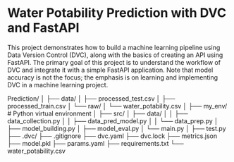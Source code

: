 # Water Potability Prediction with DVC and FastAPI
This project demonstrates how to build a machine learning pipeline using Data Version Control (DVC), 
along with the basics of creating an API using FastAPI. The primary goal of this project is to understand 
the workflow of DVC and integrate it with a simple FastAPI application. Note that model accuracy is not the focus; 
the emphasis is on learning and implementing DVC in a machine learning project.

Prediction/
│
├── data/
│   ├── processed_test.csv
│   ├── processed_train.csv
│   └── raw/
│       └── water_potability.csv
│
├── my_env/  # Python virtual environment
│
├── src/
│   ├── data/
│   │   ├── data_collection.py
│   │   ├── data_pred_model.py
│   │   └── data_prep.py
│   ├── model_building.py
│   ├── model_eval.py
│   └── main.py
│
├── test.py
├── .dvc/
├── .gitignore
├── dvc.yaml
├── dvc.lock
├── metrics.json
├── model.pkl
├── params.yaml
├── requirements.txt
└── water_potability.csv
